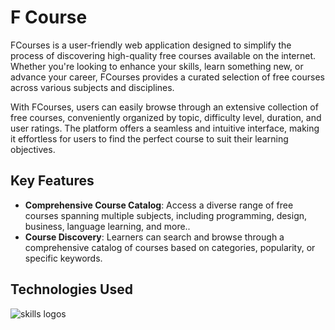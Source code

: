 # F Course

FCourses is a user-friendly web application designed to simplify the process of discovering high-quality free courses available on the internet. Whether you're looking to enhance your skills, learn something new, or advance your career, FCourses provides a curated selection of free courses across various subjects and disciplines.

With FCourses, users can easily browse through an extensive collection of free courses, conveniently organized by topic, difficulty level, duration, and user ratings. The platform offers a seamless and intuitive interface, making it effortless for users to find the perfect course to suit their learning objectives.

## Key Features

- **Comprehensive Course Catalog**: Access a diverse range of free courses spanning multiple subjects, including programming, design, business, language learning, and more..
- **Course Discovery**: Learners can search and browse through a comprehensive catalog of courses based on categories, popularity, or specific keywords.

## Technologies Used

<img src="https://skillicons.dev/icons?i=git,github,html,css,tailwind,js,ts,nextjs,py,django" alt="skills logos" />



